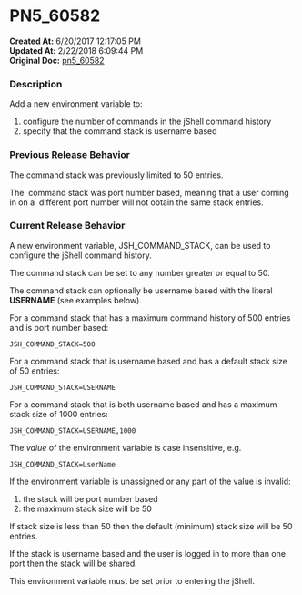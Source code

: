 # PN5_60582

**Created At:** 6/20/2017 12:17:05 PM  
**Updated At:** 2/22/2018 6:09:44 PM  
**Original Doc:** [pn5_60582](https://docs.jbase.com/36526-5-6-2-release-notes/pn5_60582)  


### Description

Add a new environment variable to:

1. configure the number of commands in the jShell command history
2. specify that the command stack is username based




### Previous Release Behavior

The command stack was previously limited to 50 entries.

The  command stack was port number based, meaning that a user coming in on a  different port number will not obtain the same stack entries.



### Current Release Behavior

A new environment variable, JSH\_COMMAND\_STACK, can be used to configure the jShell command history.

The command stack can be set to any number greater or equal to 50.

The command stack can optionally be username based with the literal **USERNAME** (see examples below).

For a command stack that has a maximum command history of 500 entries and is port number based:

```
JSH_COMMAND_STACK=500
```

For a command stack that is username based and has a default stack size of 50 entries:

```
JSH_COMMAND_STACK=USERNAME
```

For a command stack that is both username based and has a maximum stack size of 1000 entries:

```
JSH_COMMAND_STACK=USERNAME,1000
```

The *value* of the environment variable is case insensitive, e.g.

```
JSH_COMMAND_STACK=UserName
```



If the environment variable is unassigned or any part of the value is invalid:

1. the stack will be port number based
2. the maximum stack size will be 50


If stack size is less than 50 then the default (minimum) stack size will be 50 entries.

If the stack is username based and the user is logged in to more than one port then the stack will be shared.

This environment variable must be set prior to entering the jShell.
